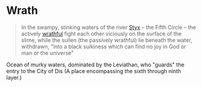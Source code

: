# Wrath
> In the swampy, stinking waters of the river [Styx](https://en.wikipedia.org/wiki/Styx_(mythology) "Styx (mythology)") – the Fifth Circle – the actively [wrathful](https://en.wikipedia.org/wiki/Wrath "Wrath") fight each other viciously on the surface of the slime, while the sullen (the passively wrathful) lie beneath the water, withdrawn, "into a black sulkiness which can find no joy in God or man or the universe"

Ocean of murky waters, dominated by the Leviathan, who "guards" the entry to the City of Dis (A place encompassing the sixth through ninth layer.)